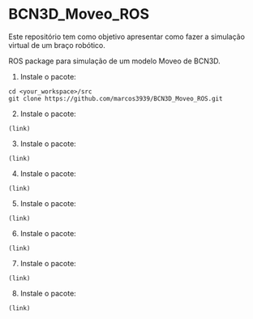 # BCN3D_Moveo_ROS
Este repositório tem como objetivo apresentar como fazer a simulação virtual de um braço robótico.


ROS package para simulação de um modelo Moveo de BCN3D.
1. Instale o pacote:
``` 
cd <your_workspace>/src
git clone https://github.com/marcos3939/BCN3D_Moveo_ROS.git
```
2. Instale o pacote:
```
(link)
```
3. Instale o pacote:
``` 
(link)
```
4. Instale o pacote:
```
(link)
```
5. Instale o pacote:
``` 
(link)
```
6. Instale o pacote:
```
(link)
```
7. Instale o pacote:
``` 
(link)
```
8. Instale o pacote:
```
(link)
```

